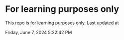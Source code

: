 # For learning purposes only
This repo is for learning purposes only.
Last updated at

Friday, June 7, 2024 5:22:42 PM

